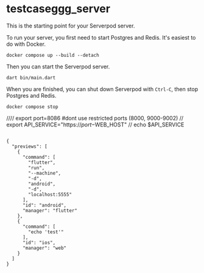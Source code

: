 # testcaseggg_server

This is the starting point for your Serverpod server.

To run your server, you first need to start Postgres and Redis. It's easiest to do with Docker.

    docker compose up --build --detach

Then you can start the Serverpod server.

    dart bin/main.dart

When you are finished, you can shut down Serverpod with `Ctrl-C`, then stop Postgres and Redis.

    docker compose stop


//// export port=8086 #dont use restricted ports (8000, 9000-9002)
// export API_SERVICE="https://$port-$WEB_HOST"
// echo $API_SERVICE

```

{
  "previews": [
    {
      "command": [
        "flutter",
        "run",
        "--machine",
        "-d",
        "android",
        "-d",
        "localhost:5555"
      ],
      "id": "android",
      "manager": "flutter"
    },
    {
      "command": [
        "echo 'test'"
      ],
      "id": "ios",
      "manager": "web"
    }
  ]
}
```
